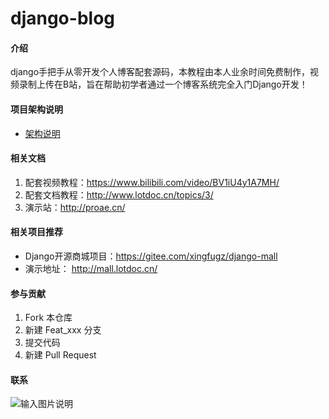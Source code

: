 # django-blog

#### 介绍
django手把手从零开发个人博客配套源码，本教程由本人业余时间免费制作，视频录制上传在B站，旨在帮助初学者通过一个博客系统完全入门Django开发！

#### 项目架构说明
- [架构说明](https://gitee.com/qbiancheng/django-blog/blob/master/doc/%E9%A1%B9%E7%9B%AE%E8%AF%B4%E6%98%8E.md)


#### 相关文档

1.  配套视频教程：https://www.bilibili.com/video/BV1iU4y1A7MH/
2.  配套文档教程：http://www.lotdoc.cn/topics/3/
3.  演示站：http://proae.cn/

#### 相关项目推荐

- Django开源商城项目：https://gitee.com/xingfugz/django-mall
- 演示地址： http://mall.lotdoc.cn/

#### 参与贡献

1.  Fork 本仓库
2.  新建 Feat_xxx 分支
3.  提交代码
4.  新建 Pull Request

#### 联系

![输入图片说明](https://images.gitee.com/uploads/images/2021/1028/103843_2bf6f95a_2333816.png "屏幕截图.png")
